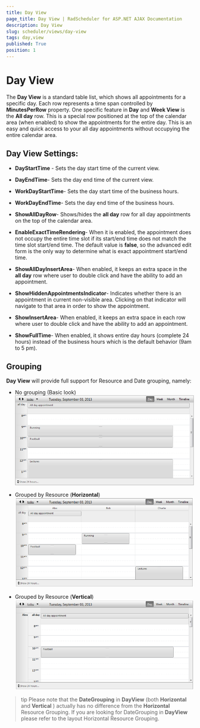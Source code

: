 ```yaml
---
title: Day View
page_title: Day View | RadScheduler for ASP.NET AJAX Documentation
description: Day View
slug: scheduler/views/day-view
tags: day,view
published: True
position: 1
---
```


# Day View



The **Day View** is a standard table list, which shows all appointments for a specific day. Each row represents a time span controlled by **MinutesPerRow** property. One specific feature in **Day** and **Week View** is the **All day** row. This is a special row positioned at the top of the calendar area (when enabled) to show the appointments for the entire day. This is an easy and quick access to your all day appointments without occupying the entire calendar area.

## Day View Settings:

* **DayStartTime** - Sets the day start time of the current view.

* **DayEndTime**- Sets the day end time of the current view.

* **WorkDayStartTime**- Sets the day start time of the business hours.

* **WorkDayEndTime**- Sets the day end time of the business hours.

* **ShowAllDayRow**- Shows/hides the **all day** row for all day appointments on the top of the calendar area.

* **EnableExactTimeRendering**- When it is enabled, the appointment does not occupy the entire time slot if its start/end time does not match the time slot start/end time. The default value is **false**, so the advanced edit form is the only way to determine what is exact appointment start/end time.

* **ShowAllDayInsertArea**- When enabled, it keeps an extra space in the **all day** row where user to double click and have the ability to add an appointment.

* **ShowHiddenAppointmentsIndicator**- Indicates whether there is an appointment in current non-visible area. Clicking on that indicator will navigate to that area in order to show the appointment.

* **ShowInsertArea**- When enabled, it keeps an extra space in each row where user to double click and have the ability to add an appointment.

* **ShowFullTime**- When enabled, it shows entire day hours (complete 24 hours) instead of the business hours which is the default behavior (9am to 5 pm).

## Grouping

**Day View** will provide full support for Resource and Date grouping, namely:

* No grouping (Basic look)![scheduler-views-dayview-nogrouping](images/scheduler-views-dayview-nogrouping.png)

* Grouped by Resource (**Horizontal**)![scheduler-views-dayview-horizontalgroupingbyresource](images/scheduler-views-dayview-horizontalgroupingbyresource.png)

* Grouped by Resource (**Vertical**)![scheduler-views-dayview-verticalgroupingbyresource](images/scheduler-views-dayview-verticalgroupingbyresource.png)

>tip Please note that the **DateGrouping** in **DayView** (both **Horizontal** and **Vertical** ) actually has no difference from the **Horizontal** Resource Grouping. If you are looking for DateGrouping in **DayView** please refer to the layout Horizontal Resource Grouping.
>

